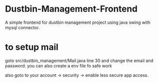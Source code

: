 # Dustbin-Management-Frontend
A simple frontend for dustbin management project using java swing with mysql connector.

# to setup mail
goto src/dustbin_management/Mail.java line 30 and change the email and password.
you can also create a env file fo safe work

also goto to your account -> security -> enable less secure app access.
